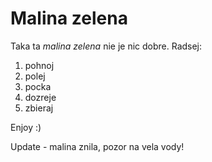 # Malina zelena

Taka ta *malina zelena* nie je nic dobre. Radsej:
1. pohnoj
2. polej
3. pocka
4. dozreje
5. zbieraj

Enjoy :)

Update - malina znila, pozor na vela vody!